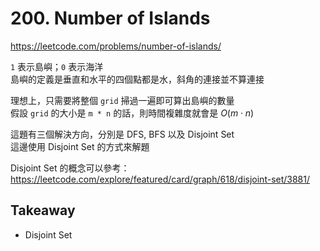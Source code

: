 # 200. Number of Islands

<https://leetcode.com/problems/number-of-islands/>

`1` 表示島嶼；`0` 表示海洋  
島嶼的定義是垂直和水平的四個點都是水，斜角的連接並不算連接

理想上，只需要將整個 `grid` 掃過一遍即可算出島嶼的數量  
假設 `grid` 的大小是 `m * n` 的話，則時間複雜度就會是 $O(m \cdot n)$

這題有三個解決方向，分別是 DFS, BFS 以及 Disjoint Set  
這邊使用 Disjoint Set 的方式來解題

Disjoint Set 的概念可以參考：  
<https://leetcode.com/explore/featured/card/graph/618/disjoint-set/3881/>

## Takeaway

- Disjoint Set
